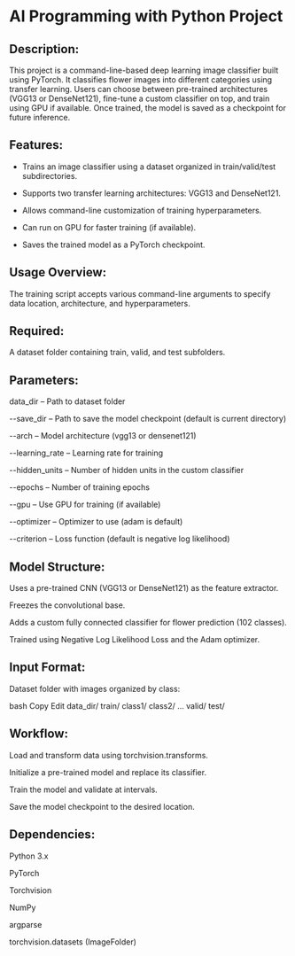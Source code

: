 # AI Programming with Python Project

## Description:
This project is a command-line-based deep learning image classifier built using PyTorch. It classifies flower images into different categories using transfer learning. Users can choose between pre-trained architectures (VGG13 or DenseNet121), fine-tune a custom classifier on top, and train using GPU if available. Once trained, the model is saved as a checkpoint for future inference.

## Features:

- Trains an image classifier using a dataset organized in train/valid/test subdirectories.

- Supports two transfer learning architectures: VGG13 and DenseNet121.

- Allows command-line customization of training hyperparameters.

- Can run on GPU for faster training (if available).

- Saves the trained model as a PyTorch checkpoint.

## Usage Overview:

The training script accepts various command-line arguments to specify data location, architecture, and hyperparameters.

## Required:
A dataset folder containing train, valid, and test subfolders.

## Parameters:
data_dir – Path to dataset folder

--save_dir – Path to save the model checkpoint (default is current directory)

--arch – Model architecture (vgg13 or densenet121)

--learning_rate – Learning rate for training

--hidden_units – Number of hidden units in the custom classifier

--epochs – Number of training epochs

--gpu – Use GPU for training (if available)

--optimizer – Optimizer to use (adam is default)

--criterion – Loss function (default is negative log likelihood)

## Model Structure:

Uses a pre-trained CNN (VGG13 or DenseNet121) as the feature extractor.

Freezes the convolutional base.

Adds a custom fully connected classifier for flower prediction (102 classes).

Trained using Negative Log Likelihood Loss and the Adam optimizer.

## Input Format:

Dataset folder with images organized by class:

bash
Copy
Edit
data_dir/
  train/
    class1/
    class2/
    ...
  valid/
  test/

## Workflow:

Load and transform data using torchvision.transforms.

Initialize a pre-trained model and replace its classifier.

Train the model and validate at intervals.

Save the model checkpoint to the desired location.

## Dependencies:

Python 3.x

PyTorch

Torchvision

NumPy

argparse

torchvision.datasets (ImageFolder)

